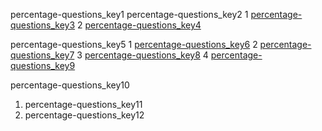 percentage-questions_key1
percentage-questions_key2
1 [percentage-questions_key3](https://youtu.be/qzviF5BjJ1I)
2 [percentage-questions_key4](https://youtu.be/07O7D2xOrvk)


percentage-questions_key5
1 [percentage-questions_key6](https://youtu.be/529tnGRc7DI)
2 [percentage-questions_key7](https://youtu.be/nrOmaV3QUkg)
3 [percentage-questions_key8](https://youtu.be/I7BfbBWwuQo)
4 [percentage-questions_key9](https://youtu.be/9yTn29XtrX4)


percentage-questions_key10
1. percentage-questions_key11
1. percentage-questions_key12
